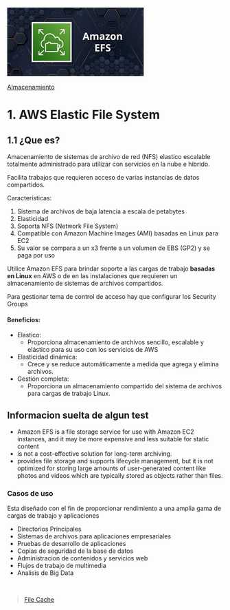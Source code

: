![Amazon Elastic File System](../../00_assets/Almacenamiento/efs-logo.jpeg)

[Almacenamiento](../../02-Almacenamiento/)

# 1. AWS Elastic File System

## 1.1 ¿Que es?

Amacenamiento de sistemas de archivo de red (NFS) elastico escalable totalmente administrado para utilizar con servicios en la nube e hibrido.

Facilita trabajos que requieren acceso de varias instancias de datos compartidos.

Características:

1. Sistema de archivos de baja latencia a escala de petabytes
2. Elasticidad
3. Soporta NFS (Network File System)
4. Compatible con Amazon Machine Images (AMI) basadas en Linux para EC2
5. Su valor se compara a un x3 frente a un volumen de EBS (GP2) y se paga por uso

Utilice Amazon EFS para brindar soporte a las cargas de trabajo **basadas en Linux** en AWS o de en las instalaciones que requieren un almacenamiento de sistemas de archivos compartidos.

Para gestionar tema de control de acceso hay que configurar los Security Groups 

#### Beneficios:

* Elastico:
    - Proporciona almacenamiento de archivos sencillo, escalable y elástico para su uso con los servicios de AWS
* Elasticidad dinámica:
    - Crece y se reduce automáticamente a medida que agrega y elimina archivos.
* Gestión completa:
    - Proporciona un almacenamiento compartido del sistema de archivos para cargas de trabajo Linux.


## Informacion suelta de algun test

* Amazon EFS is a file storage service for use with Amazon EC2 instances, and it may be more expensive and less suitable for static content
* is not a cost-effective solution for long-term archiving.
* provides file storage and supports lifecycle management, but it is not optimized for storing large amounts of user-generated content like photos and videos which are typically stored as objects rather than files.
    

### Casos de uso

Esta diseñado con el fin de proporcionar rendimiento a una amplia gama de cargas de trabajo y aplicaciones

* Directorios Principales
* Sistemas de archivos para aplicaciones empresariales
* Pruebas de desarrollo de aplicaciones
* Copias de seguridad de la base de datos
* Administracion de contenidos y servicios web 
* Flujos de trabajo de multimedia
* Analisis de Big Data


<br/>

> [File Cache](./file_cache.md)

<br/>